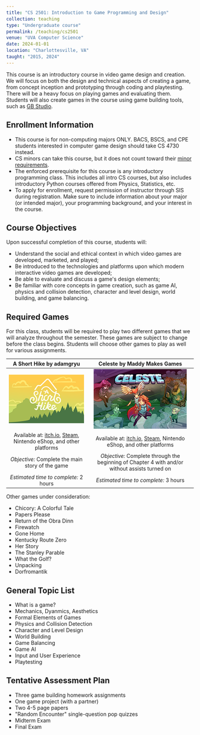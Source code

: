 ```yaml
---
title: "CS 2501: Introduction to Game Programming and Design"
collection: teaching
type: "Undergraduate course"
permalink: /teaching/cs2501
venue: "UVA Computer Science"
date: 2024-01-01
location: "Charlottesville, VA"
taught: "2015, 2024"
---
```


This course is an introductory course in video game design and creation. We will focus on both the design and technical aspects of creating a game, from concept inception and prototyping through coding and playtesting. There will be a heavy focus on playing games and evaluating them. Students will also create games in the course using game building tools, such as [GB Studio](https://www.gbstudio.dev/).

## Enrollment Information

- This course is for non-computing majors ONLY.  BACS, BSCS, and CPE students interested in computer game design should take CS 4730 instead.
- CS minors can take this course, but it does not count toward their [minor requirements](https://uvacsadvising.org/minor.html).
- The enforced prerequisite for this course is any introductory programming class.  This includes all intro CS courses, but also includes introductory Python courses offered from Physics, Statistics, etc.
- To apply for enrollment, request permission of instructor through SIS during registration.  Make sure to include information about your major (or intended major), your programming background, and your interest in the course.

## Course Objectives

Upon successful completion of this course, students will:

- Understand the social and ethical context in which video games are developed, marketed, and played;
- Be introduced to the technologies and platforms upon which modern interactive video games are developed;
- Be able to evaluate and discuss a game's design elements;
- Be familiar with core concepts in game creation, such as game AI, physics and collision detection, character and level design, world building, and game balancing. 

## Required Games

For this class, students will be required to play two different games that we will analyze throughout the semester.  These games are subject to change before the class begins.  Students will choose other games to play as well for various assignments.

| __A Short Hike__ by adamgryu | __Celeste__ by Maddy Makes Games |
| :----------------------------: | :--------------------------------------: |
| ![A Short Hike Title Card](/assets/images/ashorthike.png) | ![Celeste Title Card](/assets/images/celeste.png)
| Available at: [itch.io](https://adamgryu.itch.io/a-short-hike), [Steam](https://store.steampowered.com/app/1055540/A_Short_Hike/), Nintendo eShop, and other platforms | Available at: [itch.io](https://mattmakesgames.itch.io/celeste), [Steam](https://store.steampowered.com/app/504230/Celeste/), Nintendo eShop, and other platforms
| _Objective:_ Complete the main story of the game | _Objective:_ Complete through the beginning of Chapter 4 with and/or without assists turned on | 
| _Estimated time to complete:_ 2 hours | _Estimated time to complete:_ 3 hours |

Other games under consideration:

- Chicory: A Colorful Tale
- Papers Please
- Return of the Obra Dinn
- Firewatch
- Gone Home
- Kentucky Route Zero
- Her Story
- The Stanley Parable
- What the Golf?
- Unpacking
- Dorfromantik

## General Topic List

- What is a game?
- Mechanics, Dyanmics, Aesthetics
- Formal Elements of Games
- Physics and Collision Detection
- Character and Level Design
- World Building
- Game Balancing
- Game AI
- Input and User Experience
- Playtesting

## Tentative Assessment Plan

- Three game building homework assignments
- One game project (with a partner)
- Two 4-5 page papers
- "Random Encounter" single-question pop quizzes
- Midterm Exam
- Final Exam

